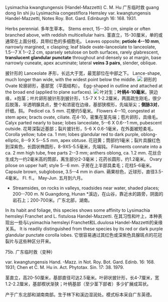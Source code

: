 Lysimachia kwangtungensis (Handel-Mazzetti) C. M. Hu
广东临时救 guang dong lin shi jiu
Lysimachia congestiflora Hemsley var. kwangtungensis Handel-Mazzetti, Notes Roy. Bot. Gard. Edinburgh 16: 168. 1931.

Herbs perennial.
多年生草本。
Stems erect, 15--30 cm, simple or often branched above, with reddish multicellular hairs.
茎直立，15-30厘米，单的或通常在上面分枝，具带红色的多细胞毛。
Leaves opposite; **petiole 4--10 mm**, narrowly margined, ± clasping; 
leaf blade ovate-lanceolate to lanceolate, 1.5--7 X 1--2.2 cm, sparsely setulose on both surfaces, rarely glabrescent, **translucent glandular punctate** throughout and densely so at margin, base narrowly cuneate, apex acuminate; lateral **veins 3 pairs**, slender, oblique.

披针形的 Lanceolate
矛形，长远大于宽，最宽部位在中部之下。
Lance-shape, much longer than wide, with the widest point below the middle.
![](2021-01-27-14-48-16.png)
卵形的 Ovate
轮廓卵形，基部宽（平面结构）。
Egg-shaped in outline and attached at the broad end (applied to plane surfaces).
![](2021-01-27-14-48-39.png)
叶对生；**叶柄4-10毫米**，狭边缘，±抱茎；叶片卵形披针形到披针形，1.5-7 X 1-2.2厘米，两面疏生刚毛，很少后脱落，半透明腺具点，整个和浓密在边缘，基部狭楔形，先端渐尖；**侧脉3对**，纤细，斜。
Pedicel ca. 5 mm.
花梗约5毫米。
Flowers 4--10, congested at stem apex; bracts ovate, ciliate.
花4-10，密集在茎先端；苞片卵形，具缘毛。
Calyx parted nearly to base; lobes lanceolate, 5--6 X 0.6--1 mm, pubescent outside.
花萼深裂近基部；裂片披针形，5-6 X 0.6-1毫米，在外面被短柔毛。
Corolla yellow; tube ca. 1 mm; lobes glandular red to dark purple, oblong-elliptic, 8--9 X 5--5.5 mm, apex obtuse.
花冠黄；筒部约1毫米；裂片具腺红色到深紫色，长圆状椭圆形，8-9X5-5.5毫米，先端钝。
Filaments connate into a ca. 2 mm high tube, free parts 2--3 mm; anthers oblong, ca. 1.2 mm.
花丝合生成为一约2毫米高的筒部，离生部分2-3毫米；花药长圆形，约1.2毫米。
Ovary pilose on upper half; style 5--6 mm.
子房在上半部具柔毛；花柱5-6毫米。
Capsule brown, subglobose, 3.5--4 mm in diam.
蒴果棕色，近球形，直径3.5-4毫米。
Fl.
fl.。
May-Jun.
五月到六月。

* Streamsides, on rocks in valleys, roadsides near water, shaded places; 200--700 m. N Guangdong, Hunan
*溪边，在山谷，靠近水的路旁，阴面的岩石上；200-700米。广东北部，湖南。

In its habit and foliage, this species shows some affinity to Lysimachia hemsleyi Franchet and L. fistulosa Handel-Mazzetti.
在其习性和叶上，本种表现出一些与Lysimachia hemsleyi Franchet和L.duulosa Handel-Mazzetti的亲缘关系。
It is readily distinguished from these species by its red or dark purple glandular punctate corolla lobes.
它很容易通过其红色或深紫色具腺斑点的花冠裂片与这些种区分开来。

75b. 广东临时救（变种）

var. kwangtungensis Hand. -Mazz. in Not. Roy. Bot. Gard. Edinb. 16: 168. 1931; Chen et C. M. Hu in. Act. Phytotax. Sin. 17: 38. 1979.

茎直立，高20-50厘米，基部直径可达2.5毫米。叶卵状披针形，长4-7厘米，宽1.2-2.2厘米，基部楔状渐狭；叶柄基部（至少茎下部者）多少扩展成耳状。

产于广东北部和湖南南部。生于林下和溪边湿润处。模式标本采自广东英德。